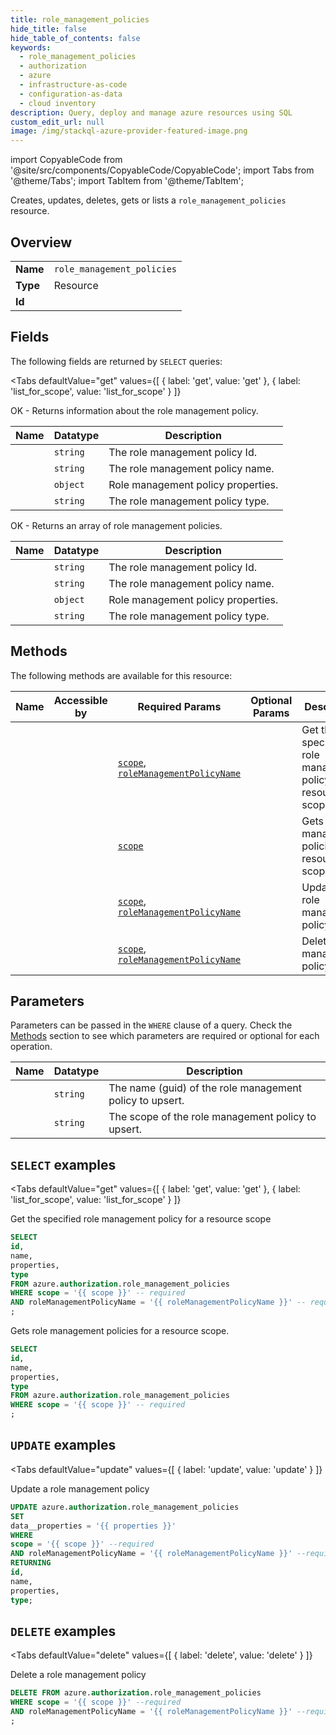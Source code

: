 ```yaml
--- 
title: role_management_policies
hide_title: false
hide_table_of_contents: false
keywords:
  - role_management_policies
  - authorization
  - azure
  - infrastructure-as-code
  - configuration-as-data
  - cloud inventory
description: Query, deploy and manage azure resources using SQL
custom_edit_url: null
image: /img/stackql-azure-provider-featured-image.png
---
```


import CopyableCode from '@site/src/components/CopyableCode/CopyableCode';
import Tabs from '@theme/Tabs';
import TabItem from '@theme/TabItem';

Creates, updates, deletes, gets or lists a <code>role_management_policies</code> resource.

## Overview
<table><tbody>
<tr><td><b>Name</b></td><td><code>role_management_policies</code></td></tr>
<tr><td><b>Type</b></td><td>Resource</td></tr>
<tr><td><b>Id</b></td><td><CopyableCode code="azure.authorization.role_management_policies" /></td></tr>
</tbody></table>

## Fields

The following fields are returned by `SELECT` queries:

<Tabs
    defaultValue="get"
    values={[
        { label: 'get', value: 'get' },
        { label: 'list_for_scope', value: 'list_for_scope' }
    ]}
>
<TabItem value="get">

OK - Returns information about the role management policy.

<table>
<thead>
    <tr>
    <th>Name</th>
    <th>Datatype</th>
    <th>Description</th>
    </tr>
</thead>
<tbody>
<tr>
    <td><CopyableCode code="id" /></td>
    <td><code>string</code></td>
    <td>The role management policy Id.</td>
</tr>
<tr>
    <td><CopyableCode code="name" /></td>
    <td><code>string</code></td>
    <td>The role management policy name.</td>
</tr>
<tr>
    <td><CopyableCode code="properties" /></td>
    <td><code>object</code></td>
    <td>Role management policy properties.</td>
</tr>
<tr>
    <td><CopyableCode code="type" /></td>
    <td><code>string</code></td>
    <td>The role management policy type.</td>
</tr>
</tbody>
</table>
</TabItem>
<TabItem value="list_for_scope">

OK - Returns an array of role management policies.

<table>
<thead>
    <tr>
    <th>Name</th>
    <th>Datatype</th>
    <th>Description</th>
    </tr>
</thead>
<tbody>
<tr>
    <td><CopyableCode code="id" /></td>
    <td><code>string</code></td>
    <td>The role management policy Id.</td>
</tr>
<tr>
    <td><CopyableCode code="name" /></td>
    <td><code>string</code></td>
    <td>The role management policy name.</td>
</tr>
<tr>
    <td><CopyableCode code="properties" /></td>
    <td><code>object</code></td>
    <td>Role management policy properties.</td>
</tr>
<tr>
    <td><CopyableCode code="type" /></td>
    <td><code>string</code></td>
    <td>The role management policy type.</td>
</tr>
</tbody>
</table>
</TabItem>
</Tabs>

## Methods

The following methods are available for this resource:

<table>
<thead>
    <tr>
    <th>Name</th>
    <th>Accessible by</th>
    <th>Required Params</th>
    <th>Optional Params</th>
    <th>Description</th>
    </tr>
</thead>
<tbody>
<tr>
    <td><a href="#get"><CopyableCode code="get" /></a></td>
    <td><CopyableCode code="select" /></td>
    <td><a href="#parameter-scope"><code>scope</code></a>, <a href="#parameter-roleManagementPolicyName"><code>roleManagementPolicyName</code></a></td>
    <td></td>
    <td>Get the specified role management policy for a resource scope</td>
</tr>
<tr>
    <td><a href="#list_for_scope"><CopyableCode code="list_for_scope" /></a></td>
    <td><CopyableCode code="select" /></td>
    <td><a href="#parameter-scope"><code>scope</code></a></td>
    <td></td>
    <td>Gets role management policies for a resource scope.</td>
</tr>
<tr>
    <td><a href="#update"><CopyableCode code="update" /></a></td>
    <td><CopyableCode code="update" /></td>
    <td><a href="#parameter-scope"><code>scope</code></a>, <a href="#parameter-roleManagementPolicyName"><code>roleManagementPolicyName</code></a></td>
    <td></td>
    <td>Update a role management policy</td>
</tr>
<tr>
    <td><a href="#delete"><CopyableCode code="delete" /></a></td>
    <td><CopyableCode code="delete" /></td>
    <td><a href="#parameter-scope"><code>scope</code></a>, <a href="#parameter-roleManagementPolicyName"><code>roleManagementPolicyName</code></a></td>
    <td></td>
    <td>Delete a role management policy</td>
</tr>
</tbody>
</table>

## Parameters

Parameters can be passed in the `WHERE` clause of a query. Check the [Methods](#methods) section to see which parameters are required or optional for each operation.

<table>
<thead>
    <tr>
    <th>Name</th>
    <th>Datatype</th>
    <th>Description</th>
    </tr>
</thead>
<tbody>
<tr id="parameter-roleManagementPolicyName">
    <td><CopyableCode code="roleManagementPolicyName" /></td>
    <td><code>string</code></td>
    <td>The name (guid) of the role management policy to upsert.</td>
</tr>
<tr id="parameter-scope">
    <td><CopyableCode code="scope" /></td>
    <td><code>string</code></td>
    <td>The scope of the role management policy to upsert.</td>
</tr>
</tbody>
</table>

## `SELECT` examples

<Tabs
    defaultValue="get"
    values={[
        { label: 'get', value: 'get' },
        { label: 'list_for_scope', value: 'list_for_scope' }
    ]}
>
<TabItem value="get">

Get the specified role management policy for a resource scope

```sql
SELECT
id,
name,
properties,
type
FROM azure.authorization.role_management_policies
WHERE scope = '{{ scope }}' -- required
AND roleManagementPolicyName = '{{ roleManagementPolicyName }}' -- required
;
```
</TabItem>
<TabItem value="list_for_scope">

Gets role management policies for a resource scope.

```sql
SELECT
id,
name,
properties,
type
FROM azure.authorization.role_management_policies
WHERE scope = '{{ scope }}' -- required
;
```
</TabItem>
</Tabs>


## `UPDATE` examples

<Tabs
    defaultValue="update"
    values={[
        { label: 'update', value: 'update' }
    ]}
>
<TabItem value="update">

Update a role management policy

```sql
UPDATE azure.authorization.role_management_policies
SET 
data__properties = '{{ properties }}'
WHERE 
scope = '{{ scope }}' --required
AND roleManagementPolicyName = '{{ roleManagementPolicyName }}' --required
RETURNING
id,
name,
properties,
type;
```
</TabItem>
</Tabs>


## `DELETE` examples

<Tabs
    defaultValue="delete"
    values={[
        { label: 'delete', value: 'delete' }
    ]}
>
<TabItem value="delete">

Delete a role management policy

```sql
DELETE FROM azure.authorization.role_management_policies
WHERE scope = '{{ scope }}' --required
AND roleManagementPolicyName = '{{ roleManagementPolicyName }}' --required
;
```
</TabItem>
</Tabs>
